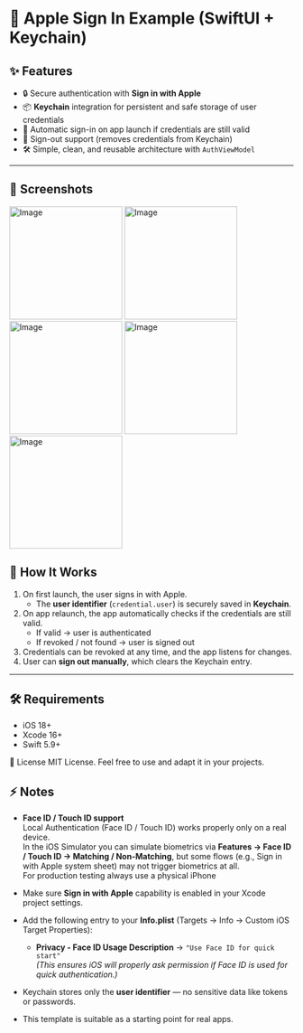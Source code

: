# 🍎 Apple Sign In Example (SwiftUI + Keychain)

## ✨ Features
- 🔒 Secure authentication with **Sign in with Apple**  
- 📦 **Keychain** integration for persistent and safe storage of user credentials  
- 🔄 Automatic sign-in on app launch if credentials are still valid  
- 🚪 Sign-out support (removes credentials from Keychain)  
- 🛠 Simple, clean, and reusable architecture with `AuthViewModel`  

---

## 📸 Screenshots
<img width="200" alt="Image" src="https://github.com/user-attachments/assets/1315625e-fde4-4ff0-82ad-35f60bd428fd" />

<img width="200" alt="Image" src="https://github.com/user-attachments/assets/c604e35e-ec62-41a0-b9ad-0e9ff0e382a0" />

<img width="200" alt="Image" src="https://github.com/user-attachments/assets/09ef3977-cb9a-4574-8e56-83c3b4e33754" />

<img width="200" alt="Image" src="https://github.com/user-attachments/assets/805d3344-809d-4f4f-9c94-251eb20203d0" />

<img width="200" alt="Image" src="https://github.com/user-attachments/assets/d846fd91-c67e-41c8-ab10-36828d46d279" />

## 🚀 How It Works
1. On first launch, the user signs in with Apple.  
   - The **user identifier** (`credential.user`) is securely saved in **Keychain**.  
2. On app relaunch, the app automatically checks if the credentials are still valid.  
   - If valid → user is authenticated  
   - If revoked / not found → user is signed out  
3. Credentials can be revoked at any time, and the app listens for changes.  
4. User can **sign out manually**, which clears the Keychain entry.  

---

## 🛠 Requirements
- iOS 18+  
- Xcode 16+  
- Swift 5.9+  

📜 License
MIT License. Feel free to use and adapt it in your projects.

## ⚡ Notes

- **Face ID / Touch ID support**  
  Local Authentication (Face ID / Touch ID) works properly only on a real device.  
  In the iOS Simulator you can simulate biometrics via **Features → Face ID / Touch ID → Matching / Non-Matching**, but some flows (e.g., Sign in with Apple system sheet) may not trigger biometrics at all.  
  For production testing always use a physical iPhone

- Make sure **Sign in with Apple** capability is enabled in your Xcode project settings.  
- Add the following entry to your **Info.plist** (Targets → Info → Custom iOS Target Properties):
  - **Privacy - Face ID Usage Description** → `"Use Face ID for quick start"`  
  _(This ensures iOS will properly ask permission if Face ID is used for quick authentication.)_
- Keychain stores only the **user identifier** — no sensitive data like tokens or passwords.  
- This template is suitable as a starting point for real apps.

